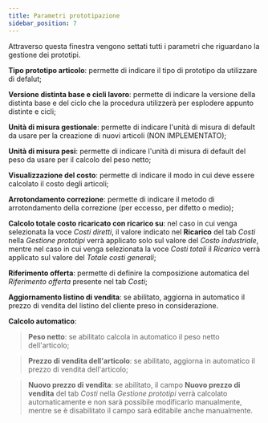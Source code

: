 ```yaml
---
title: Parametri prototipazione
sidebar_position: 7
---
```


Attraverso questa finestra vengono settati tutti i parametri che riguardano la gestione dei prototipi.

**Tipo prototipo articolo**: permette di indicare il tipo di prototipo da utilizzare di defalut;     

**Versione distinta base e cicli lavoro**: permette di indicare la versione della distinta base e del ciclo che la procedura utilizzerà per esplodere appunto distinte e cicli;   

**Unità di misura gestionale**: permette di indicare l'unità di misura di default da usare per la creazione di nuovi articoli (NON IMPLEMENTATO);     

**Unità di misura pesi**: permette di indicare l'unità di misura di default del peso da usare per il calcolo del peso netto;    

**Visualizzazione del costo**: permette di indicare il modo in cui deve essere calcolato il costo degli articoli;    

**Arrotondamento correzione**: permette di indicare il metodo di arrotondamento della correzione (per eccesso, per difetto o medio);      

**Calcolo totale costo ricaricato con ricarico su**: nel caso in cui venga selezionata la voce *Costi diretti*, il valore indicato nel **Ricarico** del tab *Costi* nella *Gestione prototipi* verrà applicato solo sul valore del *Costo industriale*, mentre nel caso in cui venga selezionata la voce *Costi totali* il *Ricarico* verrà applicato sul valore del *Totale costi generali*;     

**Riferimento offerta**: permette di definire la composizione automatica del *Riferimento offerta* presente nel tab *Costi*;     

**Aggiornamento listino di vendita**: se abilitato, aggiorna in automatico il prezzo di vendita del listino del cliente preso in considerazione.     

**Calcolo automatico**:

>**Peso netto**: se abilitato calcola in automatico il peso netto dell'articolo;    

>**Prezzo di vendita dell'articolo**: se abilitato, aggiorna in automatico il prezzo di vendita dell'articolo;      

>**Nuovo prezzo di vendita**: se abilitato, il campo **Nuovo prezzo di vendita** del tab *Costi* nella *Gestione prototipi* verrà calcolato automaticamente e non sarà possibile modificarlo manualmente, mentre se è disabilitato il campo sarà editabile anche manualmente.        
